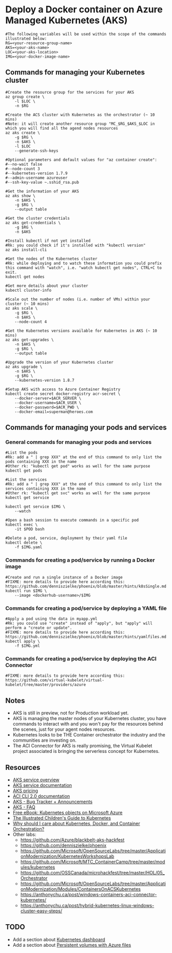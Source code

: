 # Deploy a Docker container on Azure Managed Kubernetes (AKS)

```
#The following variables will be used within the scope of the commands illustrated below:
RG=<your-resource-group-name>
AKS=<your-aks-name>
LOC=<your-aks-location>
IMG=<your-docker-image-name>
```

## Commands for managing your Kubernetes cluster

```
#Create the resource group for the services for your AKS
az group create \
    -l $LOC \
    -n $RG

#Create the ACS cluster with Kubernetes as the orchestrator (~ 10 mins)
#Note: it will create another resource group "MC_$RG_$AKS_$LOC in which you will find all the agend nodes resources
az aks create \
    -g $RG \
    -n $AKS \
    -l $LOC
    --generate-ssh-keys

#Optional parameters and default values for "az container create":
#--no-wait false
#--node-count 3
#--kubernetes-version 1.7.9
#--admin-username azureuser
#--ssh-key-value ~.sshid_rsa.pub

#Get the information of your AKS
az aks show \
    -n $AKS \
    -g $RG \
    --output table

#Get the cluster credentials
az aks get-credentials \
    -g $RG \
    -n $AKS

#Install kubectl if not yet installed
#Rk: you could check if it's installed with "kubectl version"
az aks install-cli

#Get the nodes of the Kubernetes cluster
#Rk: while deploying and to watch these information you could prefix this command with "watch", i.e. "watch kubectl get nodes", CTRL+C to exit.
kubectl get nodes

#Get more details about your cluster
kubectl cluster-info

#Scale out the number of nodes (i.e. number of VMs) within your cluster (~ 10 mins)
az aks scale \
    -g $RG \
    -n $AKS \
    --node-count 4

#Get the Kubernetes versions available for Kubernetes in AKS (~ 10 mins)
az aks get-upgrades \
    -n $AKS \
    -g $RG \
    --output table

#Upgrade the version of your Kubernetes cluster
az aks upgrade \
    -n $AKS \
    -g $RG \
    --kubernetes-version 1.8.7

#Setup AKS with access to Azure Container Registry
kubectl create secret docker-registry acr-secret \
    --docker-server=$ACR_SERVER \
    --docker-username=$ACR_USER \
    --docker-password=$ACR_PWD \
    --docker-email=superman@heroes.com
```

## Commands for managing your pods and services

### General commands for managing your pods and services

```
#List the pods
#Rk: add a " | grep XXX" at the end of this command to only list the pods containing XXX in the name
#Other rk: "kubectl get pod" works as well for the same purpose
kubectl get pods

#List the services
#Rk: add a " | grep XXX" at the end of this command to only list the services containing XXX in the name
#Other rk: "kubectl get svc" works as well for the same purpose
kubectl get service

kubectl get service $IMG \
    --watch

#Open a bash session to execute commands in a specific pod
kubectl exec \
    -it $POD bash

#Delete a pod, service, deployment by their yaml file
kubectl delete \
    -f $IMG.yaml
```

### Commands for creating a pod/service by running a Docker image

```
#Create and run a single instance of a Docker image
#FIXME: more details to provide here according this: https://github.com/denniszielke/phoenix/blob/master/hints/k8sSingle.md
kubectl run $IMG \
    --image <dockerhub-username>/$IMG
```

### Commands for creating a pod/service by deploying a YAML file

```
#Apply a pod using the data in myapp.yml
#Rk: you could use "create" instead of "apply", but "apply" will perform a "create or update".
#FIXME: more details to provide here according this: https://github.com/denniszielke/phoenix/blob/master/hints/yamlfiles.md
kubectl apply \
    -f $IMG.yml
```

### Commands for creating a pod/service by deploying the ACI Connector

```
#FIXME: more details to provide here according this: https://github.com/virtual-kubelet/virtual-kubelet/tree/master/providers/azure
```

## Notes

- AKS is still in preview, not for Production workload yet.
- AKS is managing the master nodes of your Kubernetes cluster, you have commands to interact with and you won't pay for the resources behind the scenes, just for your agent nodes resources.
- Kubernetes looks to be THE Container orchestrator the industry and the communities are investing on.
- The ACI Connector for AKS is really promising, the Virtual Kubelet project associated is bringing the serverless concept for Kubernetes.

## Resources

- [AKS service overview](https://azure.microsoft.com/services/container-service/)
- [AKS service documentation](https://docs.microsoft.com/azure/aks/)
- [AKS pricing](https://azure.microsoft.com/pricing/details/container-service/)
- [ACI CLI 2.0 documentation](https://docs.microsoft.com/cli/azure/aks)
- [AKS - Bug Tracker + Announcements ](https://github.com/Azure/AKS)
- [AKS - FAQ](https://docs.microsoft.com/en-us/azure/aks/faq)
- [Free eBook: Kubernetes objects on Microsoft Azure](https://blogs.msdn.microsoft.com/azurecat/2018/01/22/new-ebook-kubernetes-objects-on-microsoft-azure/)
- [The Illustrated Children's Guide to Kubernetes](https://www.youtube.com/watch?v=4ht22ReBjno)
- [Why should I care about Kubernetes, Docker, and Container Orchestration?](https://www.hanselman.com/blog/WhyShouldICareAboutKubernetesDockerAndContainerOrchestration.aspx)
- Other labs:
  - https://github.com/Azure/blackbelt-aks-hackfest
  - https://github.com/denniszielke/phoenix
  - https://github.com/Microsoft/OpenSourceLabs/tree/master/ApplicationModernization/KubernetesWorkshopsLab
  - https://github.com/Microsoft/MTC_ContainerCamp/tree/master/modules/kubernetes
  - https://github.com/OSSCanada/microhackfest/tree/master/HOL/05_Orchestrator
  - https://github.com/Microsoft/OpenSourceLabs/tree/master/ApplicationModernization/Modules/ContainersOnACSKubernetes
  - https://anthonychu.ca/post/windows-containers-aci-connector-kubernetes/
  - https://anthonychu.ca/post/hybrid-kubernetes-linux-windows-cluster-easy-steps/

## TODO

- Add a section about [Kubernetes dashboard](https://docs.microsoft.com/en-us/azure/aks/kubernetes-dashboard)
- Add a section about [Persistent volumes with Azure files](https://docs.microsoft.com/en-us/azure/aks/azure-files-dynamic-pv)
